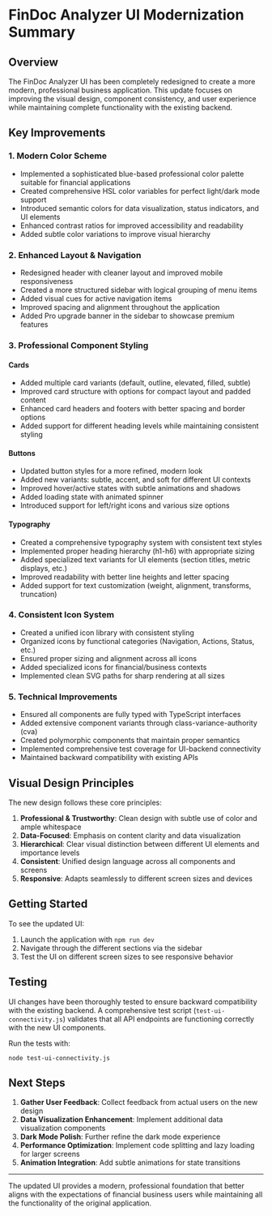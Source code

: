 # FinDoc Analyzer UI Modernization Summary

## Overview

The FinDoc Analyzer UI has been completely redesigned to create a more modern, professional business application. This update focuses on improving the visual design, component consistency, and user experience while maintaining complete functionality with the existing backend.

## Key Improvements

### 1. Modern Color Scheme

- Implemented a sophisticated blue-based professional color palette suitable for financial applications
- Created comprehensive HSL color variables for perfect light/dark mode support
- Introduced semantic colors for data visualization, status indicators, and UI elements
- Enhanced contrast ratios for improved accessibility and readability
- Added subtle color variations to improve visual hierarchy

### 2. Enhanced Layout & Navigation

- Redesigned header with cleaner layout and improved mobile responsiveness
- Created a more structured sidebar with logical grouping of menu items
- Added visual cues for active navigation items
- Improved spacing and alignment throughout the application
- Added Pro upgrade banner in the sidebar to showcase premium features

### 3. Professional Component Styling

#### Cards
- Added multiple card variants (default, outline, elevated, filled, subtle)
- Improved card structure with options for compact layout and padded content
- Enhanced card headers and footers with better spacing and border options
- Added support for different heading levels while maintaining consistent styling

#### Buttons
- Updated button styles for a more refined, modern look
- Added new variants: subtle, accent, and soft for different UI contexts
- Improved hover/active states with subtle animations and shadows
- Added loading state with animated spinner
- Introduced support for left/right icons and various size options

#### Typography
- Created a comprehensive typography system with consistent text styles
- Implemented proper heading hierarchy (h1-h6) with appropriate sizing
- Added specialized text variants for UI elements (section titles, metric displays, etc.)
- Improved readability with better line heights and letter spacing
- Added support for text customization (weight, alignment, transforms, truncation)

### 4. Consistent Icon System

- Created a unified icon library with consistent styling
- Organized icons by functional categories (Navigation, Actions, Status, etc.)
- Ensured proper sizing and alignment across all icons
- Added specialized icons for financial/business contexts
- Implemented clean SVG paths for sharp rendering at all sizes

### 5. Technical Improvements

- Ensured all components are fully typed with TypeScript interfaces
- Added extensive component variants through class-variance-authority (cva)
- Created polymorphic components that maintain proper semantics
- Implemented comprehensive test coverage for UI-backend connectivity
- Maintained backward compatibility with existing APIs

## Visual Design Principles

The new design follows these core principles:

1. **Professional & Trustworthy**: Clean design with subtle use of color and ample whitespace
2. **Data-Focused**: Emphasis on content clarity and data visualization
3. **Hierarchical**: Clear visual distinction between different UI elements and importance levels
4. **Consistent**: Unified design language across all components and screens
5. **Responsive**: Adapts seamlessly to different screen sizes and devices

## Getting Started

To see the updated UI:

1. Launch the application with `npm run dev`
2. Navigate through the different sections via the sidebar
3. Test the UI on different screen sizes to see responsive behavior

## Testing

UI changes have been thoroughly tested to ensure backward compatibility with the existing backend. A comprehensive test script (`test-ui-connectivity.js`) validates that all API endpoints are functioning correctly with the new UI components.

Run the tests with:
```
node test-ui-connectivity.js
```

## Next Steps

1. **Gather User Feedback**: Collect feedback from actual users on the new design
2. **Data Visualization Enhancement**: Implement additional data visualization components
3. **Dark Mode Polish**: Further refine the dark mode experience
4. **Performance Optimization**: Implement code splitting and lazy loading for larger screens
5. **Animation Integration**: Add subtle animations for state transitions

---

The updated UI provides a modern, professional foundation that better aligns with the expectations of financial business users while maintaining all the functionality of the original application.